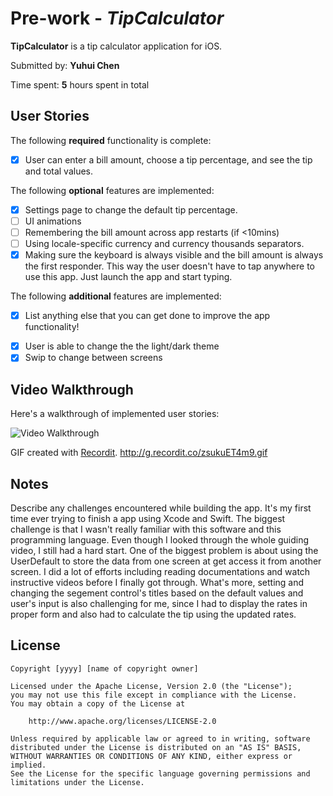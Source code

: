 # Pre-work - *TipCalculator*

**TipCalculator** is a tip calculator application for iOS.

Submitted by: **Yuhui Chen**

Time spent: **5** hours spent in total

## User Stories

The following **required** functionality is complete:

* [x] User can enter a bill amount, choose a tip percentage, and see the tip and total values.

The following **optional** features are implemented:
* [x] Settings page to change the default tip percentage.
* [ ] UI animations
* [ ] Remembering the bill amount across app restarts (if <10mins)
* [ ] Using locale-specific currency and currency thousands separators.
* [x] Making sure the keyboard is always visible and the bill amount is always the first responder. This way the user doesn't have to tap anywhere to use this app. Just launch the app and start typing.

The following **additional** features are implemented:

- [x] List anything else that you can get done to improve the app functionality!
* [x] User is able to change the the light/dark theme
* [x] Swip to change between screens

## Video Walkthrough 

Here's a walkthrough of implemented user stories:

<img src='http://i.imgur.com/link/to/your/gif/file.gif' title='Video Walkthrough' width='' alt='Video Walkthrough' />

GIF created with [Recordit](http://www.recordit.co).
http://g.recordit.co/zsukuET4m9.gif

## Notes

Describe any challenges encountered while building the app.
It's my first time ever trying to finish a app using Xcode and Swift. The biggest challenge is that I wasn't really familiar with this software and this programming language. Even though I looked through the whole guiding video, I still had a hard start. One of the biggest problem is about using the UserDefault to store the data from one screen at get access it from another screen. I did a lot of efforts including reading documentations and watch instructive videos before I finally got through. What's more, setting and changing the segement control's titles based on the default values and user's input is also challenging for me, since I had to display the rates in proper form and also had to calculate the tip using the updated rates. 

## License

    Copyright [yyyy] [name of copyright owner]

    Licensed under the Apache License, Version 2.0 (the "License");
    you may not use this file except in compliance with the License.
    You may obtain a copy of the License at

        http://www.apache.org/licenses/LICENSE-2.0

    Unless required by applicable law or agreed to in writing, software
    distributed under the License is distributed on an "AS IS" BASIS,
    WITHOUT WARRANTIES OR CONDITIONS OF ANY KIND, either express or implied.
    See the License for the specific language governing permissions and
    limitations under the License.
